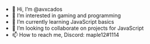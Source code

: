 - 👋 Hi, I’m @avxcados
- 👀 I’m interested in gaming and programming
- 🌱 I’m currently learning JavaScript basics
- 💞️ I’m looking to collaborate on projects for JavaScript
- 📫 How to reach me, Discord: maple12#1114

<!---
avxcados/avxcados is a ✨ special ✨ repository because its `README.md` (this file) appears on your GitHub profile.
You can click the Preview link to take a look at your changes.
--->
